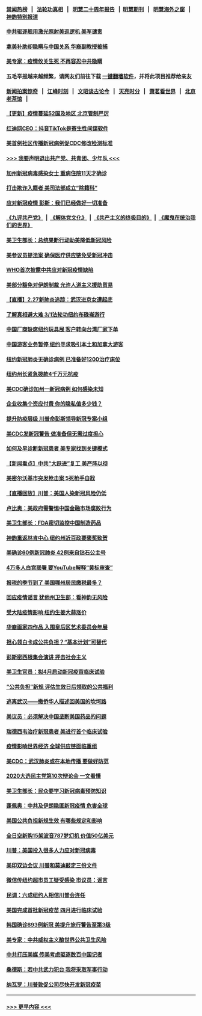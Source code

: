 #### [禁闻热榜](热点新闻.md?=0)  &nbsp;&nbsp;|&nbsp;&nbsp; [法轮功真相](https://github.com/gfw-breaker/truth/blob/master/README.md?=0) &nbsp;&nbsp;|&nbsp;&nbsp; [明慧二十周年报告](https://github.com/gfw-breaker/mh-reports/blob/master/README.md?=0) &nbsp;&nbsp;|&nbsp;&nbsp;[明慧期刊](https://github.com/gfw-breaker/mh-qikan) &nbsp;&nbsp;|&nbsp;&nbsp; [明慧海外之窗](https://github.com/gfw-breaker/mh-news/blob/master/README.md?=0) &nbsp;&nbsp;|&nbsp;&nbsp; [神韵特别报道](https://github.com/gfw-breaker/mh-news/blob/master/shenyun.md?=0)
#### [中共驱逐舰用激光照射美巡逻机 美军谴责](../pages/nsc412/n11901964.md?t=02281231) 
#### [拿美补助却隐瞒与中国关系 华裔副教授被捕](../pages/nsc412/n11901687.md?t=02281231) 
#### [美专家：疫情攸关生死 不再容忍中共隐瞒](../pages/nsc412/n11901694.md?t=02281231) 
#### 五毛举报越来越频繁，请网友们前往下载 [一键翻墙软件](https://github.com/gfw-breaker/ssr-accounts)，并将此项目推荐给亲友
#### [新闻拍案惊奇](https://github.com/gfw-breaker/banned-news/blob/master/pages/link4.md) &nbsp;&nbsp;|&nbsp;&nbsp; [江峰时刻](https://github.com/gfw-breaker/banned-news/blob/master/pages/link4.md) &nbsp;&nbsp;|&nbsp;&nbsp; [文昭谈古论今](https://github.com/gfw-breaker/banned-news/blob/master/pages/link4.md) &nbsp;&nbsp;|&nbsp;&nbsp; [天亮时分](https://github.com/gfw-breaker/banned-news/blob/master/pages/link4.md) &nbsp;&nbsp;|&nbsp;&nbsp; [萧茗看世界](https://github.com/gfw-breaker/banned-news/blob/master/pages/link4.md) &nbsp;&nbsp;|&nbsp;&nbsp; [北京老茶馆](https://github.com/gfw-breaker/banned-news/blob/master/pages/link4.md) &nbsp;&nbsp;|&nbsp;&nbsp; 
#### [【更新】疫情蔓延52国及地区 北京管制严厉](../pages/nsc412/n11890652.md?t=02281231) 
#### [红迪网CEO：抖音TikTok是寄生性间谍软件](../pages/nsc412/n11901675.md?t=02281231) 
#### [美首例社区传播新冠病例促CDC修改检测标准](../pages/nsc412/n11901490.md?t=02281231) 
#### [>>> 我要声明退出共产党、共青团、少年队 <<<](https://github.com/begood0513/goodnews/blob/master/quit/letter.md) 
#### [加州新冠病毒感染女士 重病住院11天才确诊](../pages/nsc412/n11901246.md?t=02281231) 
#### [打击欺诈入籍者 美司法部成立“除籍科”](../pages/nsc412/n11901364.md?t=02281231) 
#### [应对新冠疫情 彭斯：我们已经做好一切准备](../pages/nsc412/n11901268.md?t=02281231) 
#### [《九评共产党》](https://github.com/begood0513/9ping.md/blob/master/README.md) &nbsp;|&nbsp; [《解体党文化》](../../../../jtdwh.md/blob/master/README.md)  &nbsp;|&nbsp; [《共产主义的终极目的》](../../../../gczydzjmd.md/blob/master/README.md) &nbsp;|&nbsp; [《魔鬼在统治我们的世界》](../../../../mgztzwmdsj.md/blob/master/README.md) 
#### [美卫生部长：总统果断行动助美降低新冠风险](../pages/nsc412/n11900906.md?t=02281231) 
#### [美参议员提法案 确保医疗供应链免受新冠冲击](../pages/nsc412/n11901144.md?t=02281231) 
#### [WHO首次披露中共应对新冠疫情缺陷](../pages/nsc412/n11900978.md?t=02281231) 
#### [美部分豁免对伊朗制裁 允许人道主义援助贸易](../pages/nsc412/n11900859.md?t=02281231) 
#### [【直播】2.27新肺炎追踪：武汉进京女遭起底](../pages/nsc412/n11900415.md?t=02281231) 
#### [了解真相避大难  3/1法轮功纽约布碌崙游行](../pages/nsc412/n11899501.md?t=02281231) 
#### [中国厂商缺席纽约玩具展  客户转向台湾厂家下单](../pages/nsc412/n11899505.md?t=02281231) 
#### [中国游客业务暂停  纽约寻求吸引本土和加拿大游客](../pages/nsc412/n11899492.md?t=02281231) 
#### [纽约新冠肺炎无确诊病例  已准备好1200治疗床位](../pages/nsc412/n11899474.md?t=02281231) 
#### [纽约州长紧急拨款4千万元抗疫](../pages/nsc412/n11899477.md?t=02281231) 
#### [美CDC确诊加州一新冠病例 如何感染未知](../pages/nsc412/n11899165.md?t=02281231) 
#### [企业收集个资应付费 你的隐私值多少钱？](../pages/nsc412/n11898097.md?t=02281231) 
#### [提升防疫层级 川普命彭斯领导新冠专案小组](../pages/nsc412/n11898934.md?t=02281231) 
#### [美CDC发新冠警告 做准备但无需过度担心](../pages/nsc412/n11898923.md?t=02281231) 
#### [如何及早诊断新冠患者 美专家找到关键模式](../pages/nsc412/n11898626.md?t=02281231) 
#### [【新闻看点】中共“大跃进”复工 美严阵以待](../pages/nsc412/n11898221.md?t=02281231) 
#### [美密尔沃基市突发枪击案 5死枪手自戕](../pages/nsc412/n11898687.md?t=02281231) 
#### [【直播回放】川普：美国人染新冠风险仍低](../pages/nsc412/n11898088.md?t=02281231) 
#### [卢比奥：美政府需警惕中国金融市场腐败行为](../pages/nsc412/n11898327.md?t=02281231) 
#### [美卫生部长：FDA密切监控中国制造药品](../pages/nsc412/n11898231.md?t=02281231) 
#### [神韵重返林肯中心 纽约州近百政要褒奖致贺](../pages/nsc412/n11893366.md?t=02281231) 
#### [美确诊60例新冠肺炎 42例来自钻石公主号](../pages/nsc412/n11898098.md?t=02281231) 
#### [4万多人白宫联署 要YouTube解释“黄标审查”](../pages/nsc412/n11897803.md?t=02281231) 
#### [报税的季节到了 美国哪州居民缴税最多？](../pages/nsc412/n11897626.md?t=02281231) 
#### [回应疫情谣言 犹他州卫生部：看神韵无风险](../pages/nsc412/n11896078.md?t=02281231) 
#### [受大陆疫情影响  纽约生姜大蒜涨价](../pages/nsc412/n11896485.md?t=02281231) 
#### [华裔画家四作品  入围皇后区艺术委员会年展](../pages/nsc412/n11896497.md?t=02281231) 
#### [担心领白卡成公共负担？“基本计划”可替代](../pages/nsc412/n11896478.md?t=02281231) 
#### [彭斯密西根集会演讲 抨击社会主义](../pages/nsc412/n11896543.md?t=02281231) 
#### [美卫生官员：拟4月启动新冠疫苗临床试验](../pages/nsc412/n11896357.md?t=02281231) 
#### [“公共负担”新规  评估生效日后领取的公共福利](../pages/nsc412/n11893847.md?t=02281231) 
#### [逃离武汉——撤侨华人描述回美国的坎坷路](../pages/nsc412/n11895897.md?t=02281231) 
#### [美议员：必须解决中国垄断美国药品的问题](../pages/nsc412/n11895991.md?t=02281231) 
#### [瑞德西韦治疗新冠患者 美进行首个临床试验](../pages/nsc412/n11895845.md?t=02281231) 
#### [疫情影响世界经济 全球供应链面临重组](../pages/nsc412/n11895634.md?t=02281231) 
#### [美CDC：武汉肺炎或在本地传播 要做好防范](../pages/nsc412/n11895597.md?t=02281231) 
#### [2020大选民主党第10次辩论会 一文看懂](../pages/nsc412/n11895486.md?t=02281231) 
#### [美卫生部长：民众要学习新冠病毒预防知识](../pages/nsc412/n11895308.md?t=02281231) 
#### [蓬佩奥：中共及伊朗隐匿新冠疫情 危害全球](../pages/nsc412/n11895492.md?t=02281231) 
#### [美国公共负担新规生效 有哪些规定和影响](../pages/nsc412/n11893866.md?t=02281231) 
#### [全日空新购15架波音787梦幻机 价值50亿美元](../pages/nsc412/n11895154.md?t=02281231) 
#### [川普：美国投入很多人力应对新冠病毒](../pages/nsc412/n11894977.md?t=02281231) 
#### [美印双边会议 川普和莫迪敲定三份文件](../pages/nsc412/n11894247.md?t=02281231) 
#### [微信传纽约超市员工疑受感染  市议员：谣言](../pages/nsc412/n11893861.md?t=02281231) 
#### [民调：六成纽约人相信川普会连任](../pages/nsc412/n11893884.md?t=02281231) 
#### [美国完成首批新冠疫苗 四月进行临床试验](../pages/nsc412/n11893526.md?t=02281231) 
#### [韩国确诊893例新冠 美提升旅行警告至第3级](../pages/nsc412/n11893662.md?t=02281231) 
#### [美专家：中共威权主义酿世界公共卫生风险](../pages/nsc412/n11893474.md?t=02281231) 
#### [中共打压美媒 传美考虑驱逐数百中国记者](../pages/nsc412/n11893178.md?t=02281231) 
#### [桑德斯：若中共武力犯台 我将采取军事行动](../pages/nsc412/n11893282.md?t=02281231) 
#### [纳瓦罗：川普敦促公司尽快开发新冠疫苗](../pages/nsc412/n11893211.md?t=02281231) 

----
#### [ >>> 更早内容 <<< ](../indexes/nsc412-earlier.md)
